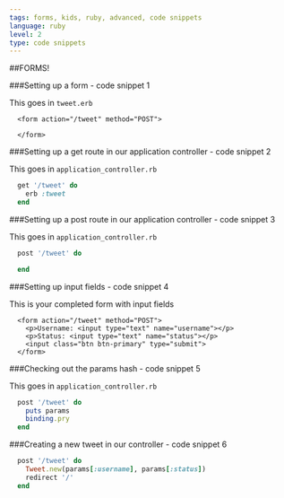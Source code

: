```yaml
---
tags: forms, kids, ruby, advanced, code snippets
language: ruby
level: 2
type: code snippets
---
```


##FORMS!

###Setting up a form - code snippet 1

This goes in `tweet.erb`
```
  <form action="/tweet" method="POST">

  </form>
```

###Setting up a get route in our application controller - code snippet 2

This goes in `application_controller.rb`
```ruby
  get '/tweet' do
    erb :tweet
  end
```

###Setting up a post route in our application controller - code snippet 3

This goes in `application_controller.rb`
```ruby
  post '/tweet' do

  end
```

###Setting up input fields - code snippet 4

This is your completed form with input fields
```
  <form action="/tweet" method="POST">
    <p>Username: <input type="text" name="username"></p>
    <p>Status: <input type="text" name="status"></p>
    <input class="btn btn-primary" type="submit">
  </form>
```

###Checking out the params hash - code snippet 5

This goes in `application_controller.rb`
```ruby
  post '/tweet' do
    puts params
    binding.pry
  end
```

###Creating a new tweet in our controller - code snippet 6

```ruby
  post '/tweet' do
    Tweet.new(params[:username], params[:status])
    redirect '/'
  end
```